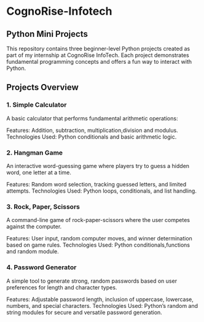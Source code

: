 # CognoRise-Infotech
## Python Mini Projects
This repository contains three beginner-level Python projects created as part of my internship at CognoRise InfoTech. Each project demonstrates fundamental programming concepts and offers a fun way to interact with Python.

## Projects Overview
### 1. Simple Calculator
A basic calculator that performs fundamental arithmetic operations:

Features: Addition, subtraction, multiplication,division and modulus.
Technologies Used: Python conditionals and basic arithmetic logic.
### 2. Hangman Game
An interactive word-guessing game where players try to guess a hidden word, one letter at a time.

Features: Random word selection, tracking guessed letters, and limited attempts.
Technologies Used: Python loops, conditionals, and list handling.
### 3. Rock, Paper, Scissors
A command-line game of rock-paper-scissors where the user competes against the computer.

Features: User input, random computer moves, and winner determination based on game rules.
Technologies Used: Python conditionals,functions and random module.
### 4. Password Generator
A simple tool to generate strong, random passwords based on user preferences for length and character types.

Features: Adjustable password length, inclusion of uppercase, lowercase, numbers, and special characters.
Technologies Used: Python’s random and string modules for secure and versatile password generation.
